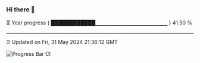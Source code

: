 ### Hi there 👋

⏳ Year progress { ████████████▁▁▁▁▁▁▁▁▁▁▁▁▁▁▁▁▁▁ } 41.50 %

---

⏰ Updated on Fri, 31 May 2024 21:36:12 GMT

![Progress Bar CI](https://github.com/IshwaranRudhara/GIT-ACTION/workflows/Progress%20Bar%20CI/badge.svg)
